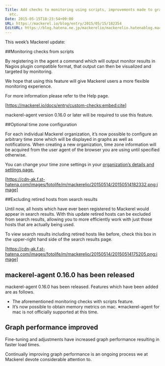 ```yaml
---
Title: Add checks to monitoring using scripts, improvements made to graph performance,
  etc.
Date: 2015-05-15T18:23:54+09:00
URL: https://mackerel.io/blog/entry/2015/05/15/182354
EditURL: https://blog.hatena.ne.jp/mackerelio/mackerelio.hatenablog.mackerel.io/atom/entry/8454420450094528867
---
```


This week’s Mackerel update:

##Monitoring checks from scripts

By registering in the agent a command which will output monitor results in Nagios plugin compatible format, that output can then be visualized and targeted by monitoring.

We hope that using this feature will give Mackerel users a more flexible monitoring experience.

For more information please refer to the Help page.

[https://mackerel.io/docs/entry/custom-checks:embed:cite]

mackerel-agent version 0.16.0 or later will be required to use this feature.

##Optional time zone configuration

For each individual Mackerel organization, it’s now possible to configure an arbitrary time zone which will be displayed in graphs as well as notifications. When creating a new organization, time zone information will be acquired from the user agent of the browser you are using until specified otherwise.

You can change your time zone settings in your <a href="https://mackerel.io/my?tab=setting">organization’s details and settings page.</a>

[https://cdn-ak.f.st-hatena.com/images/fotolife/m/mackerelio/20150514/20150514182332.png:image]

##Excluding retired hosts from search results

Until now, all hosts which have ever been registered to Mackerel would appear in search results. With this update retired hosts can be excluded from search results, allowing you to more efficiently work with just those hosts that are actually being used.

To view search results including retired hosts like before, check this box in the upper-right hand side of the search results page.

[https://cdn-ak.f.st-hatena.com/images/fotolife/m/mackerelio/20150514/20150514175205.png:image]

## mackerel-agent 0.16.0 has been released

mackerel-agent 0.16.0 has been released. Features which have been added are as follows.

- The aforementioned monitoring checks with scripts feature.
- It’s now possible to obtain memory metrics on mac. ※mackerel-agent for mac is not officially supported at this time.

## Graph performance improved

Fine-tuning and adjustments have increased graph performance resulting in faster load times.

Continually improving graph performance is an ongoing process we at Mackerel devote considerable attention to.
